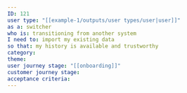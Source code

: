 ```yaml
---
ID: 121
user type: "[[example-1/outputs/user types/user|user]]"
as a: switcher
who is: transitioning from another system
I need to: import my existing data
so that: my history is available and trustworthy
category:
theme:
user journey stage: "[[onboarding]]"
customer journey stage:
acceptance criteria:
---
```

